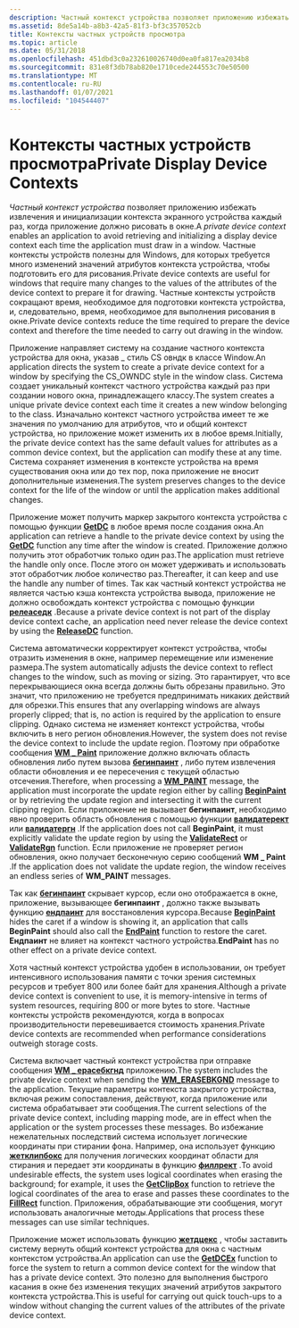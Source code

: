 ```yaml
---
description: Частный контекст устройства позволяет приложению избежать извлечения и инициализации контекста экранного устройства каждый раз, когда приложение должно рисовать в окне.
ms.assetid: 8de5a14b-a8b3-42a5-81f3-bf3c357052cb
title: Контексты частных устройств просмотра
ms.topic: article
ms.date: 05/31/2018
ms.openlocfilehash: 451dbd3c0a232610026740d0ea0fa817ea2034b8
ms.sourcegitcommit: 831e8f3db78ab820e1710cede244553c70e50500
ms.translationtype: MT
ms.contentlocale: ru-RU
ms.lasthandoff: 01/07/2021
ms.locfileid: "104544407"
---
```

# <a name="private-display-device-contexts"></a><span data-ttu-id="059be-103">Контексты частных устройств просмотра</span><span class="sxs-lookup"><span data-stu-id="059be-103">Private Display Device Contexts</span></span>

<span data-ttu-id="059be-104">*Частный контекст устройства* позволяет приложению избежать извлечения и инициализации контекста экранного устройства каждый раз, когда приложение должно рисовать в окне.</span><span class="sxs-lookup"><span data-stu-id="059be-104">A *private device context* enables an application to avoid retrieving and initializing a display device context each time the application must draw in a window.</span></span> <span data-ttu-id="059be-105">Частные контексты устройств полезны для Windows, для которых требуется много изменений значений атрибутов контекста устройства, чтобы подготовить его для рисования.</span><span class="sxs-lookup"><span data-stu-id="059be-105">Private device contexts are useful for windows that require many changes to the values of the attributes of the device context to prepare it for drawing.</span></span> <span data-ttu-id="059be-106">Частные контексты устройств сокращают время, необходимое для подготовки контекста устройства, и, следовательно, время, необходимое для выполнения рисования в окне.</span><span class="sxs-lookup"><span data-stu-id="059be-106">Private device contexts reduce the time required to prepare the device context and therefore the time needed to carry out drawing in the window.</span></span>

<span data-ttu-id="059be-107">Приложение направляет систему на создание частного контекста устройства для окна, указав \_ стиль CS овндк в классе Window.</span><span class="sxs-lookup"><span data-stu-id="059be-107">An application directs the system to create a private device context for a window by specifying the CS\_OWNDC style in the window class.</span></span> <span data-ttu-id="059be-108">Система создает уникальный контекст частного устройства каждый раз при создании нового окна, принадлежащего классу.</span><span class="sxs-lookup"><span data-stu-id="059be-108">The system creates a unique private device context each time it creates a new window belonging to the class.</span></span> <span data-ttu-id="059be-109">Изначально контекст частного устройства имеет те же значения по умолчанию для атрибутов, что и общий контекст устройства, но приложение может изменить их в любое время.</span><span class="sxs-lookup"><span data-stu-id="059be-109">Initially, the private device context has the same default values for attributes as a common device context, but the application can modify these at any time.</span></span> <span data-ttu-id="059be-110">Система сохраняет изменения в контексте устройства на время существования окна или до тех пор, пока приложение не вносит дополнительные изменения.</span><span class="sxs-lookup"><span data-stu-id="059be-110">The system preserves changes to the device context for the life of the window or until the application makes additional changes.</span></span>

<span data-ttu-id="059be-111">Приложение может получить маркер закрытого контекста устройства с помощью функции [**GetDC**](/windows/desktop/api/Winuser/nf-winuser-getdc) в любое время после создания окна.</span><span class="sxs-lookup"><span data-stu-id="059be-111">An application can retrieve a handle to the private device context by using the [**GetDC**](/windows/desktop/api/Winuser/nf-winuser-getdc) function any time after the window is created.</span></span> <span data-ttu-id="059be-112">Приложение должно получить этот обработчик только один раз.</span><span class="sxs-lookup"><span data-stu-id="059be-112">The application must retrieve the handle only once.</span></span> <span data-ttu-id="059be-113">После этого он может удерживать и использовать этот обработчик любое количество раз.</span><span class="sxs-lookup"><span data-stu-id="059be-113">Thereafter, it can keep and use the handle any number of times.</span></span> <span data-ttu-id="059be-114">Так как частный контекст устройства не является частью кэша контекста устройства вывода, приложение не должно освобождать контекст устройства с помощью функции [**релеаседк**](/windows/desktop/api/Winuser/nf-winuser-releasedc) .</span><span class="sxs-lookup"><span data-stu-id="059be-114">Because a private device context is not part of the display device context cache, an application need never release the device context by using the [**ReleaseDC**](/windows/desktop/api/Winuser/nf-winuser-releasedc) function.</span></span>

<span data-ttu-id="059be-115">Система автоматически корректирует контекст устройства, чтобы отразить изменения в окне, например перемещение или изменение размера.</span><span class="sxs-lookup"><span data-stu-id="059be-115">The system automatically adjusts the device context to reflect changes to the window, such as moving or sizing.</span></span> <span data-ttu-id="059be-116">Это гарантирует, что все перекрывающиеся окна всегда должны быть обрезаны правильно. Это значит, что приложению не требуется предпринимать никаких действий для обрезки.</span><span class="sxs-lookup"><span data-stu-id="059be-116">This ensures that any overlapping windows are always properly clipped; that is, no action is required by the application to ensure clipping.</span></span> <span data-ttu-id="059be-117">Однако система не изменяет контекст устройства, чтобы включить в него регион обновления.</span><span class="sxs-lookup"><span data-stu-id="059be-117">However, the system does not revise the device context to include the update region.</span></span> <span data-ttu-id="059be-118">Поэтому при обработке сообщения [**WM \_ Paint**](wm-paint.md) приложение должно включать область обновления либо путем вызова [**бегинпаинт**](/windows/desktop/api/Winuser/nf-winuser-beginpaint) , либо путем извлечения области обновления и ее пересечения с текущей областью отсечения.</span><span class="sxs-lookup"><span data-stu-id="059be-118">Therefore, when processing a [**WM\_PAINT**](wm-paint.md) message, the application must incorporate the update region either by calling [**BeginPaint**](/windows/desktop/api/Winuser/nf-winuser-beginpaint) or by retrieving the update region and intersecting it with the current clipping region.</span></span> <span data-ttu-id="059be-119">Если приложение не вызывает **бегинпаинт**, необходимо явно проверить область обновления с помощью функции [**валидатерект**](/windows/desktop/api/Winuser/nf-winuser-validaterect) или [**валидатергн**](/windows/desktop/api/Winuser/nf-winuser-validatergn) .</span><span class="sxs-lookup"><span data-stu-id="059be-119">If the application does not call **BeginPaint**, it must explicitly validate the update region by using the [**ValidateRect**](/windows/desktop/api/Winuser/nf-winuser-validaterect) or [**ValidateRgn**](/windows/desktop/api/Winuser/nf-winuser-validatergn) function.</span></span> <span data-ttu-id="059be-120">Если приложение не проверяет регион обновления, окно получает бесконечную серию сообщений **WM \_ Paint** .</span><span class="sxs-lookup"><span data-stu-id="059be-120">If the application does not validate the update region, the window receives an endless series of **WM\_PAINT** messages.</span></span>

<span data-ttu-id="059be-121">Так как [**бегинпаинт**](/windows/desktop/api/Winuser/nf-winuser-beginpaint) скрывает курсор, если оно отображается в окне, приложение, вызывающее **бегинпаинт** , должно также вызывать функцию [**ендпаинт**](/windows/desktop/api/Winuser/nf-winuser-endpaint) для восстановления курсора.</span><span class="sxs-lookup"><span data-stu-id="059be-121">Because [**BeginPaint**](/windows/desktop/api/Winuser/nf-winuser-beginpaint) hides the caret if a window is showing it, an application that calls **BeginPaint** should also call the [**EndPaint**](/windows/desktop/api/Winuser/nf-winuser-endpaint) function to restore the caret.</span></span> <span data-ttu-id="059be-122">**Ендпаинт** не влияет на контекст частного устройства.</span><span class="sxs-lookup"><span data-stu-id="059be-122">**EndPaint** has no other effect on a private device context.</span></span>

<span data-ttu-id="059be-123">Хотя частный контекст устройства удобен в использовании, он требует интенсивного использования памяти с точки зрения системных ресурсов и требует 800 или более байт для хранения.</span><span class="sxs-lookup"><span data-stu-id="059be-123">Although a private device context is convenient to use, it is memory-intensive in terms of system resources, requiring 800 or more bytes to store.</span></span> <span data-ttu-id="059be-124">Частные контексты устройств рекомендуются, когда в вопросах производительности перевешивается стоимость хранения.</span><span class="sxs-lookup"><span data-stu-id="059be-124">Private device contexts are recommended when performance considerations outweigh storage costs.</span></span>

<span data-ttu-id="059be-125">Система включает частный контекст устройства при отправке сообщения [**WM \_ ерасебкгнд**](../winmsg/wm-erasebkgnd.md) приложению.</span><span class="sxs-lookup"><span data-stu-id="059be-125">The system includes the private device context when sending the [**WM\_ERASEBKGND**](../winmsg/wm-erasebkgnd.md) message to the application.</span></span> <span data-ttu-id="059be-126">Текущие параметры контекста закрытого устройства, включая режим сопоставления, действуют, когда приложение или система обрабатывает эти сообщения.</span><span class="sxs-lookup"><span data-stu-id="059be-126">The current selections of the private device context, including mapping mode, are in effect when the application or the system processes these messages.</span></span> <span data-ttu-id="059be-127">Во избежание нежелательных последствий система использует логические координаты при стирании фона. Например, она использует функцию [**жетклипбокс**](/windows/desktop/api/Wingdi/nf-wingdi-getclipbox) для получения логических координат области для стирания и передает эти координаты в функцию [**филлрект**](/windows/desktop/api/Winuser/nf-winuser-fillrect) .</span><span class="sxs-lookup"><span data-stu-id="059be-127">To avoid undesirable effects, the system uses logical coordinates when erasing the background; for example, it uses the [**GetClipBox**](/windows/desktop/api/Wingdi/nf-wingdi-getclipbox) function to retrieve the logical coordinates of the area to erase and passes these coordinates to the [**FillRect**](/windows/desktop/api/Winuser/nf-winuser-fillrect) function.</span></span> <span data-ttu-id="059be-128">Приложения, обрабатывающие эти сообщения, могут использовать аналогичные методы.</span><span class="sxs-lookup"><span data-stu-id="059be-128">Applications that process these messages can use similar techniques.</span></span>

<span data-ttu-id="059be-129">Приложение может использовать функцию [**жетдцекс**](/windows/desktop/api/Winuser/nf-winuser-getdcex) , чтобы заставить систему вернуть общий контекст устройства для окна с частным контекстом устройства.</span><span class="sxs-lookup"><span data-stu-id="059be-129">An application can use the [**GetDCEx**](/windows/desktop/api/Winuser/nf-winuser-getdcex) function to force the system to return a common device context for the window that has a private device context.</span></span> <span data-ttu-id="059be-130">Это полезно для выполнения быстрого касания в окне без изменения текущих значений атрибутов закрытого контекста устройства.</span><span class="sxs-lookup"><span data-stu-id="059be-130">This is useful for carrying out quick touch-ups to a window without changing the current values of the attributes of the private device context.</span></span>

 

 
